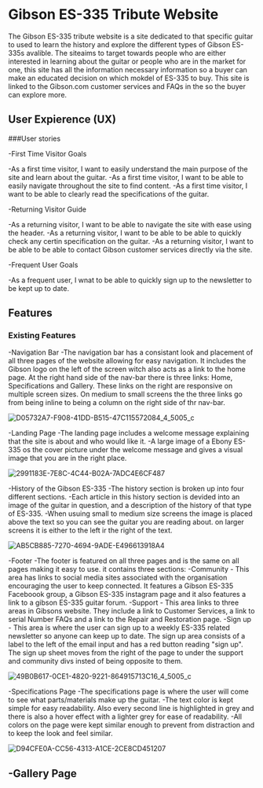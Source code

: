 # Gibson ES-335 Tribute Website

The Gibson ES-335 tribute website is a site dedicated to that specific guitar to used to learn the history and explore the different types of Gibson ES-335s avalible. 
The siteaims to target towards people who are either interested in learning about the guitar or people who are in the market for one, this site has all the information necessary information so a buyer can make an educated decision on which mokdel of ES-335 to buy.
This site is linked to the Gibson.com customer services and FAQs in the so the buyer can explore more.

## User Expierence (UX)

###User stories

 -First Time Visitor Goals
 
  -As a first time visitor, I want to easily understand the main purpose of the site and learn about the guitar.
  -As a first time visitor, I want to be able to easily navigate  throughout the site to find content.
  -As a first time visitor, I want to be able to clearly read the specifications of the guitar.
  
 -Returning Visitor Guide
 
  -As a returning visitor, I want to be able to navigate the site with ease using the header.
  -As a returning visitor, I want to be able to be able to quickly check any certin specification on the guitar.
  -As a returning visitor, I want to be able to be able to contact Gibson customer services directly via the site.
  
 -Frequent User Goals
  
  -As a frequent user, I wnat to be able to quickly sign up to the newsletter to be kept up to date.


## Features

### Existing Features

 -Navigation Bar
  -The navigation bar has a consistant look and placement of all three pages of the website allowing for easy navigation. It includes the Gibson logo on the left of the screen witch also acts as a link to the home page. At the right hand side of the nav-bar there is three links: Home, Specifications and Gallery. These links on the right are responsive on multiple screen sizes. On medium to small screens the the three links go from being inline to being a column on the right side of thr nav-bar.
  
  ![D05732A7-F908-41DD-B515-47C115572084_4_5005_c](https://user-images.githubusercontent.com/93382818/160299596-a2db2342-672a-4d55-82a9-4a08aa236a4f.jpeg)
  
 -Landing Page
  -The landing page includes a welcome message explaining that the site is about and who would like it. 
  -A large image of a Ebony ES-335 os the cover picture under the welcome message and gives a visual image that you are in the right place.
  
  ![2991183E-7E8C-4C44-B02A-7ADC4E6CF487](https://user-images.githubusercontent.com/93382818/160299835-8ddb3e25-9591-40e1-a0a2-21faccd95ade.jpeg)
  
  -History of the Gibson ES-335
  -The history section is broken up into four different sections.
  -Each article in this history section is devided into an image of the guitar in question, and a description of the history of that type of ES-335.
  -When usuing small to medium size screens the image is placed above the text so you can see the guitar you are reading about. on larger screens it is either to the left ir the right of the text.
  
  ![AB5CB885-7270-4694-9ADE-E496613918A4](https://user-images.githubusercontent.com/93382818/160300219-09ace5e6-9a05-4a65-a1de-1fffd1da5536.jpeg)

 -Footer 
  -The footer is featured on all three pages and is the same on all pages making it easy to use. it contains three sections:
   -Community - This area has links to social media sites associated with the organisation encouraging the user to keep connected. It features a Gibson ES-335 Faceboook group, a Gibson ES-335 instagram page and it also features a link to a gibson ES-335 guitar forum.
   -Support - This area links to three areas in Gibsons website. They include a link to Customer Services, a link to serial Number FAQs and a link to the Repair and Restoration page.
   -Sign up - This area is where the user can sign up to a weekly ES-335 related newsletter so anyone can keep up to date. The sign up area consists of a label to the left of the email input and has a red button reading "sign up". The sign up sheet moves from the right of the page to under the support and community divs insted of being opposite to them. 
   
   ![49B0B617-0CE1-4820-9221-864915713C16_4_5005_c](https://user-images.githubusercontent.com/93382818/160300243-42f4c5ac-ad14-4bca-b0b0-ce0e54f86b13.jpeg)


 -Specifications Page
  -The specifications page is where the user will come to see what parts/materials make up the guitar. 
  -The text color is kept simple for easy readability. Also every second line is highlighted in grey and there is also a hover effect with a lighter grey for ease of readability.
  -All colors on the page were kept similar enough to prevent from distraction and to keep the look and feel similar.
  
  ![D94CFE0A-CC56-4313-A1CE-2CE8CD451207](https://user-images.githubusercontent.com/93382818/160300331-397b4556-6a07-4673-b516-2f7c5c7efe72.jpeg)

 -Gallery Page
  -
  
  
